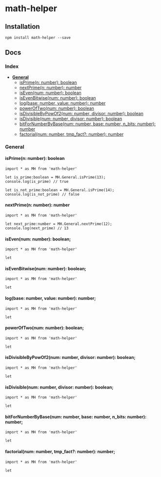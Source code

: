 # math-helper

## Installation

    npm install math-helper --save
    
## Docs

### Index
* [**General**](#general)
    * [isPrime(n: number): boolean](#isPrime)
    * [nextPrime(n: number): number](#nextPrime)
    * [isEven(num: number): boolean](#isEven)
    * [isEvenBitwise(num: number): boolean](#isEvenBitwise)
    * [log(base: number, value: number): number](#log)
    * [powerOfTwo(num: number): boolean](#powerOfTwo)
    * [isDivisibleByPowOf2(num: number, divisor: number): boolean](#isDivisibleByPowOf2)
    * [isDivisible(num: number, divisor: number): boolean](#isDivisible)
    * [bitForNumberByBase(num: number, base: number, n_bits: number): number](#bitForNumberByBase)
    * [factorial(num: number, tmp_fact?: number): number](#factorial)

### General <a name="general"></a>

#### isPrime(n: number): boolean <a name="isPrime"></a>

    import * as MH from 'math-helper'
     
    let is_prime:boolean = MH.General.isPrime(13);
    console.log(is_prime) // true
     
    let is_not_prime:boolean = MH.General.isPrime(14);    
    console.log(is_not_prime) // false

#### nextPrime(n: number): number

    import * as MH from 'math-helper'
     
    let next_prime:number = MH.General.nextPrime(12);
    console.log(next_prime) // 13
    
#### isEven(num: number): boolean;

    import * as MH from 'math-helper'
     
    let 
    
#### isEvenBitwise(num: number): boolean;

    import * as MH from 'math-helper'
     
    let 
    
#### log(base: number, value: number): number;

    import * as MH from 'math-helper'
     
    let 
    
#### powerOfTwo(num: number): boolean;

    import * as MH from 'math-helper'
     
    let 
    
#### isDivisibleByPowOf2(num: number, divisor: number): boolean;

    import * as MH from 'math-helper'
     
    let 
    
#### isDivisible(num: number, divisor: number): boolean;

    import * as MH from 'math-helper'
     
    let 
    
#### bitForNumberByBase(num: number, base: number, n_bits: number): number;

    import * as MH from 'math-helper'
     
    let 
    
#### factorial(num: number, tmp_fact?: number): number; <a name="factorial"></a>

    import * as MH from 'math-helper'
     
    let 
